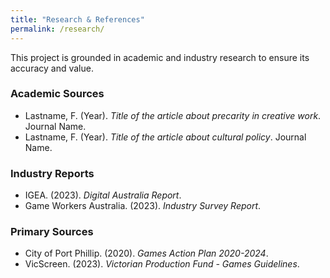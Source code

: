 ```yaml
---
title: "Research & References"
permalink: /research/
---
```


This project is grounded in academic and industry research to ensure its accuracy and value.

### Academic Sources
*   Lastname, F. (Year). *Title of the article about precarity in creative work*. Journal Name.
*   Lastname, F. (Year). *Title of the article about cultural policy*. Journal Name.

### Industry Reports
*   IGEA. (2023). *Digital Australia Report*.
*   Game Workers Australia. (2023). *Industry Survey Report*.

### Primary Sources
*   City of Port Phillip. (2020). *Games Action Plan 2020-2024*.
*   VicScreen. (2023). *Victorian Production Fund - Games Guidelines*.

